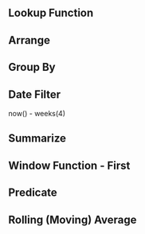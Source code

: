 

## Lookup Function  

## Arrange


## Group By

## Date Filter
now() - weeks(4)

## Summarize

## Window Function - First

## Predicate

## Rolling (Moving) Average  
